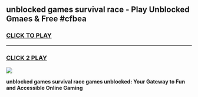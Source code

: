
## unblocked games survival race - Play Unblocked Gmaes & Free #cfbea
<h3>
<a href="https://news.freeplayer.one?title=unblocked_games_survival_race&ref=26F">CLICK TO PLAY</a></h3>
<hr>

<h3>
<a href="https://news.freeplayer.one?title=unblocked_games_survival_race&ref=26F">CLICK 2 PLAY</a>
  
</h3>

<a href="https://news.freeplayer.one?title=unblocked_games_survival_race&ref=26F/"><img src="https://clearcache.store/games.png"></a>


**unblocked games survival race games unblocked: Your Gateway to Fun and Accessible Online Gaming**
